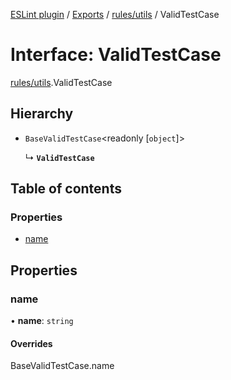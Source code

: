 [ESLint plugin](../index.md) / [Exports](../modules.md) / [rules/utils](../modules/rules_utils.md) / ValidTestCase

# Interface: ValidTestCase

[rules/utils](../modules/rules_utils.md).ValidTestCase

## Hierarchy

- `BaseValidTestCase`<readonly [`object`]\>

  ↳ **`ValidTestCase`**

## Table of contents

### Properties

- [name](rules_utils.ValidTestCase.md#name)

## Properties

### name

• **name**: `string`

#### Overrides

BaseValidTestCase.name

